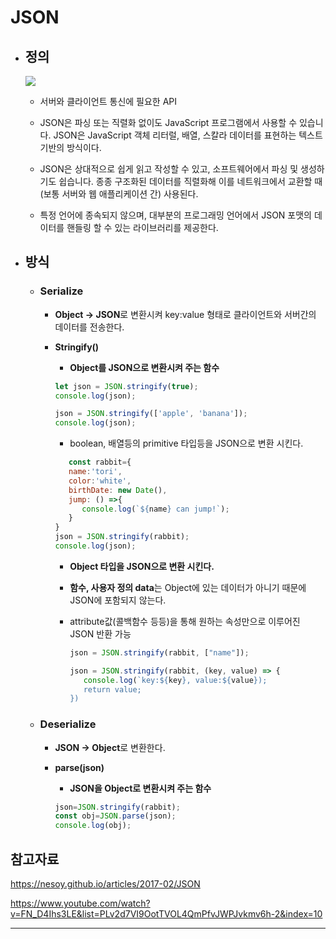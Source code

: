 # JSON

   - ## 정의
   
      <img src="https://ifh.cc/g/sc2t6a.jpg">

      - 서버와 클라이언트 통신에 필요한 API
      - JSON은 파싱 또는 직렬화 없이도 JavaScript 프로그램에서 사용할 수 있습니다. JSON은 JavaScript 객체 리터럴, 배열, 스칼라 데이터를 표현하는 텍스트 기반의 방식이다.

      - JSON은 상대적으로 쉽게 읽고 작성할 수 있고, 소프트웨어에서 파싱 및 생성하기도 쉽습니다. 종종 구조화된 데이터를 직렬화해 이를 네트워크에서 교환할 때(보통 서버와 웹 애플리케이션 간) 사용된다.

      - 특정 언어에 종속되지 않으며, 대부분의 프로그래밍 언어에서 JSON 포맷의 데이터를 핸들링 할 수 있는 라이브러리를 제공한다.

   - ## 방식

      - ### **Serialize**

         - **Object -> JSON**로 변환시켜 key:value 형태로 클라이언트와 서버간의 데이터를 전송한다.

         - **Stringify()**

            - **Object를 JSON으로 변환시켜 주는 함수**
            ```js
            let json = JSON.stringify(true);
            console.log(json);

            json = JSON.stringify(['apple', 'banana']);
            console.log(json);
            ```
            - boolean, 배열등의 primitive 타입등을 JSON으로 변환 시킨다.

            ```js
               const rabbit={
               name:'tori',
               color:'white',
               birthDate: new Date(),
               jump: () =>{
                  console.log(`${name} can jump!`);
               }
            }
            json = JSON.stringify(rabbit);
            console.log(json);
            ```

            - **Object 타입을 JSON으로 변환 시킨다.**
            - **함수, 사용자 정의 data**는 Object에 있는 데이터가 아니기 때문에 JSON에 포함되지 않는다.
            - attribute값(콜백함수 등등)을 통해 원하는 속성만으로 이루어진 JSON 반환 가능

               ```js
               json = JSON.stringify(rabbit, ["name"]);

               json = JSON.stringify(rabbit, (key, value) => {
                  console.log(`key:${key}, value:${value});
                  return value;
               })
               ```
    
      -  ### **Deserialize**

            - **JSON -> Object**로 변환한다.

         - **parse(json)**

            - **JSON을 Object로 변환시켜 주는 함수**

            ```js
            json=JSON.stringify(rabbit);
            const obj=JSON.parse(json);
            console.log(obj);
            ```

## 참고자료

https://nesoy.github.io/articles/2017-02/JSON

https://www.youtube.com/watch?v=FN_D4Ihs3LE&list=PLv2d7VI9OotTVOL4QmPfvJWPJvkmv6h-2&index=10

--------------------------------------------------